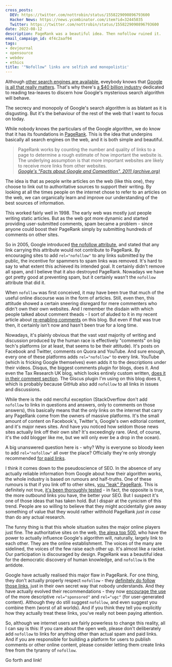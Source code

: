 ```yaml
---
cross_posts:
  DEV: https://twitter.com/nottrobin/status/1558229090896793600
  Hacker News: https://news.ycombinator.com/item?id=32445035
  Twitter: https://twitter.com/nottrobin/status/1558229090896793600
date: 2022-08-12
description: PageRank was a beautiful idea. Then nofollow ruined it.
email_campaign_id: 4f4c2aaf94
tags:
- devjournal
- opensource
- webdev
- ethics
title: '"Nofollow" links are selfish and monopolistic'
---
```


Although [other search engines are available](https://ahrefs.com/blog/alternative-search-engines/), eveybody knows that [Google is all that really matters](https://www.oberlo.co.uk/statistics/search-engine-market-share#:~:text=Handling%20over%2090%25%20of%20all,done%20through%20the%20internet%20giant.). That's why there's [a $40 billion industry](https://www.globenewswire.com/en/news-release/2022/07/07/2475626/28124/en/Agencies-SEO-Services-Global-Market-Report-2022-Surge-in-Smartphone-and-Internet-Usage-Driving-Growth.html) dedicated to reading tea-leaves to discern how Google's mysterious search algorithm will behave.

The secrecy and monopoly of Google's search algorithm is as blatant as it is disgusting. But it's the behaviour of the rest of the web that I want to focus on today.

While nobody knows the particulars of the Google algorithm, we do know that it has its foundations in [PageRank](https://en.wikipedia.org/wiki/PageRank). This is the idea that underpins basically all search engines on the web, and it is both simple and beautiful.

> PageRank works by counting the number and quality of links to a page to determine a rough estimate of how important the website is. The underlying assumption is that more important websites are likely to receive more links from other websites.  
> _[Google's "Facts about Google and Competition", 2011 (archive.org)](https://web.archive.org/web/20111104131332/https://www.google.com/competition/howgooglesearchworks.html)_

The idea is that as people write articles on the web (like this one), they choose to link out to authoritative sources to support their writing. By looking at all the times people on the internet chose to refer to an articles on the web, we can organically learn and improve our understanding of the best sources of information.

This worked fairly well in 1998. The early web was mostly just people writing static articles. But as the web got more dynamic and started providing user-submitted comments, spam became a problem - since anyone could boost their PageRank simply by submitting hundreds of comments on other sites.

So in 2005, Google introduced [the nofollow attribute](https://en.wikipedia.org/wiki/Nofollow), and stated that any link carrying this attribute would not contribute to PageRank. By encouraging sites to add `rel="nofollow"` to any links submitted by the public, the incentive for spammers to spam links was removed. It's hard to say to what extent this achieved its intended goal. It certainly didn't remove all spam, and I believe that it also destroyed PageRank. Nowadays we have got pretty good at preventing spam, but it certainly wasn't the `nofollow` attribute that did it.

When `nofollow` was first conceived, it may have been true that much of the useful online discourse was in the form of articles. Still, even then, this attitude showed a certain sneering disregard for mere commenters who didn't own their own websites. And I remember the disdain with which people talked about comment theads - I sort of aluded to it in my recent article about [re-enabling comments](https://robinwinslow.uk/i-now-support-comments) on this blog. But even if that was true then, it certainly isn't now and hasn't been true for a long time.

Nowadays, it's plainly obvious that the vast _vast_ majority of writing and discussion produced by the human race is effectively "comments" on big tech's platforms (or at least, that seems to be their attitude). It's posts on Facebook and Twitter, comments on Quora and YouTube. And sure enough, every one of these platforms adds `rel="nofollow"` to every link. YouTube (which is fricking Google themselves) even adds it to the descriptions under their videos. Disqus, the biggest comments plugin for blogs, does it. And even the Tax Research UK blog, which looks entirely custom written, [does it in their comment section](https://www.taxresearch.org.uk/Blog/). The Giscus plugin I'm using on this blog does it, which is probably because GitHub also add `nofollow` to all links in issues and discussions.

While there is the odd merciful exception (StackOverflow don't add `nofollow` to links in questions and answers, only to comments on those answers), this basically means that the only links on the internet that carry any PageRank come from the owners of massive platforms. It's the small amount of content on Facebook's, Twitter's, Google's own editorial content, and it's major news sites. And have you noticed how seldom those news sites actually link off their own site? It's exceedingly rare. (And, of course, it's the odd blogger like me, but we will only ever be a drop in the ocean).

A big unanswered question here is - why? Why is everyone so bloody keen to add `rel="nofollow"` all over the place? Officially they're only strongly recommended [for paid links](https://developers.google.com/search/docs/advanced/guidelines/link-schemes).

I think it comes down to the pseudoscience of SEO. In the absence of any actually reliable information from Google about how their algorithm works, the whole industry is based on rumours and half-truths. One of these rumours is that if you link off to other sites, [you "leak" PageRank](https://blogs.cornell.edu/info2040/2015/10/17/will-outbound-links-reduce-the-pagerank/). This is definitely not true, [it's been thoroughly tested](https://www.rebootonline.com/blog/long-term-outgoing-link-experiment/) - in fact, the opposite is true, the more outbound links you have, the better your SEO. But I suspect it's one of those ideas that has taken hold. But I dispair at the cynicism of this trend. People are so willing to believe that they might accidentally give away something of value that they would rather withhold PageRank _just in case_ than do any actual research.

The funny thing is that this whole situation suites the major online players just fine. The authoritative sites on the web, [the alexa top 500](https://web.archive.org/web/20160819105430/http:/www.alexa.com/topsites), who have the power to actually influence Google's algorithm will, naturally, largely link to each other. They are the online establishment. The voices of the many are sidelined, the voices of the few raise each other up. It's almost like a racket. Our participation is discouraged by design. PageRank was a beautiful idea for the democratic discovery of human knowledge, and `nofollow` is the antidote.

Google have actually realised this major flaw in PageRank. For one thing, they don't actually properly respect `nofollow` - they [definitely do follow those links](https://www.semrush.com/blog/are-nofollow-links-actually-good-for-seo-here-is-proof/), just in their own secret way that nobody understands. And they have actually evolved their recommendations - they now [encourage the use](https://developers.google.com/search/docs/advanced/guidelines/qualify-outbound-links) of the more descriptive `rel="sponsored"` and `rel="ugc"` (for user-generated content). Although they do still suggest `nofollow`, and even suggest you combine them (worst of all worlds). And if you think they tell you explicitly how they actually treat these links, you've really not been paying attention.

So, although we internet users are fairly powerless to change this reality, all I can say is this: If you care about the open web, please don't deliberately add `nofollow` to links for anything other than actual spam and paid links. And if you are responsible for building a platform for users to publish comments or other online content, please consider letting them create links free from the tyranny of `nofollow`.

Go forth and link!